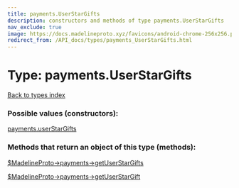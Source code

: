 ```yaml
---
title: payments.UserStarGifts
description: constructors and methods of type payments.UserStarGifts
nav_exclude: true
image: https://docs.madelineproto.xyz/favicons/android-chrome-256x256.png
redirect_from: /API_docs/types/payments_UserStarGifts.html
---
```

# Type: payments.UserStarGifts
[Back to types index](index.html)



### Possible values (constructors):

[payments.userStarGifts](/API_docs/constructors/payments.userStarGifts.html)  



### Methods that return an object of this type (methods):

[$MadelineProto->payments->getUserStarGifts](/API_docs/methods/payments.getUserStarGifts.html)  

[$MadelineProto->payments->getUserStarGift](/API_docs/methods/payments.getUserStarGift.html)  



